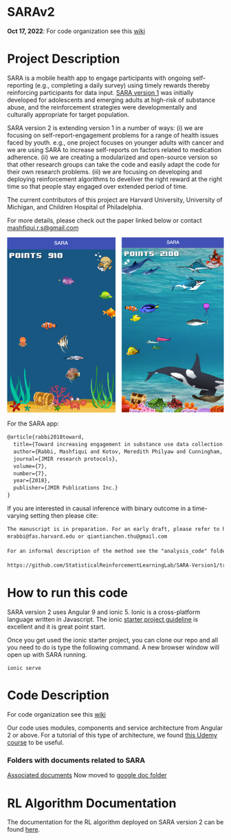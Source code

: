 # SARAv2

**Oct 17, 2022**: For code organization see this [wiki](https://github.com/StatisticalReinforcementLearningLab/SARAv2/wiki/SARA-version-2-code-organization-(10-16-2022))




# Project Description
SARA is a mobile health app to engage participants with ongoing self-reporting (e.g., completing a daily survey) using timely rewards thereby reinforcing participants for data input. [SARA version 1](https://github.com/StatisticalReinforcementLearningLab/SARA-Version1) was initially developed for adolescents and emerging adults at high-risk of substance abuse, and the reinforcement strategies were developmentally and culturally appropriate for target population. 


SARA version 2 is extending version 1 in a number of ways: (i) we are focusing on self-report-engagement problems for a range of health issues faced by youth. e.g., one project focuses on younger adults with cancer and we are using SARA to increase self-reports on factors related to medication adherence. (ii) we are creating a modularized and open-source version so that other research groups can take the code and easily adapt the code for their own research problems. (iii) we are focusing on developing and deploying reinforcement algorithms to develiver the right reward at the right time so that people stay engaged over extended period of time.  

The current contributors of this project are Harvard University, University of Michigan, and Children Hospital of Philadelphia.

For more details, please check out the paper linked below or contact mashfiqui.r.s@gmail.com

<p align="center">
  <img src="https://raw.githubusercontent.com/StatisticalReinforcementLearningLab/SARA-Version1/master/app_code/9850-169539-1-SP.png" width="650"/>
</p>

For the SARA app:

```tex
@article{rabbi2018toward,
  title={Toward increasing engagement in substance use data collection: development of the Substance Abuse Research Assistant app and protocol for a microrandomized trial using adolescents and emerging adults},
  author={Rabbi, Mashfiqui and Kotov, Meredith Philyaw and Cunningham, Rebecca and Bonar, Erin E and Nahum-Shani, Inbal and Klasnja, Predrag and Walton, Maureen and Murphy, Susan},
  journal={JMIR research protocols},
  volume={7},
  number={7},
  year={2018},
  publisher={JMIR Publications Inc.}
}
```

If you are interested in causal inference with binary outcome in a time-varying setting then please cite:

```tex
The manuscript is in preparation. For an early draft, please refer to https://arxiv.org/abs/1906.00528 or contact
mrabbi@fas.harvard.edu or qiantianchen.thu@gmail.com 

For an informal description of the method see the "analysis_code" folder at the following link

https://github.com/StatisticalReinforcementLearningLab/SARA-Version1/tree/master/analysis_code.
```





# How to run this code 
SARA version 2 uses Angular 9 and ionic 5. Ionic is a cross-platform language written in Javascript. The ionic [starter project guideline](https://ionicframework.com/getting-started) is excellent and it is great point start.  

Once you get used the ionic starter project, you can clone our repo and all you need to do is type the following command. A new browser window will open up with SARA running.

```
ionic serve
```




# Code Description 
For code organization see this [wiki](https://github.com/StatisticalReinforcementLearningLab/SARAv2/wiki/SARA-version-2-code-organization-(10-16-2022))

Our code uses modules, components and service architecture from Angular 2 or above. For a tutorial of this type of architecture, we found [this Udemy course](https://www.udemy.com/course/the-complete-angular-master-class/) to be useful.  

### Folders with documents related to SARA
[Associated documents](https://www.dropbox.com/sh/pnxm4ajpkag743a/AAArpb5AH0I-6UECaYVLc8zla?dl=0) 
Now moved to [google doc folder](https://drive.google.com/drive/folders/1P9y5-P4gLJZPHvsxDyvy7hDSVuf9W6I0?usp=sharing)

# RL Algorithm Documentation
The documentation for the RL algorithm deployed on SARA version 2 can be found [here](https://hackmd.io/@NmVUyGhZTtGsYYlVWJx9uQ/BJangREBv).

